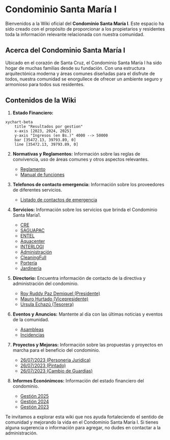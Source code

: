# Condominio Santa María I



Bienvenidos a la Wiki oficial del **Condominio Santa María I**. Este espacio ha sido creado con el propósito de proporcionar a los propietarios y residentes toda la información relevante relacionada con nuestra comunidad.


## Acerca del Condominio Santa María I

Ubicado en el corazón de Santa Cruz, el Condominio Santa María I ha sido hogar de muchas familias desde su fundación. Con una estructura arquitectónica moderna y áreas comunes diseñadas para el disfrute de todos, nuestra comunidad se enorgullece de ofrecer un ambiente seguro y armonioso para todos sus residentes.


## Contenidos de la Wiki

1. **Estado Financiero:**

```mermaid
xychart-beta
    title "Resultados por gestion"
    x-axis [2023, 2024, 2025]
    y-axis "Ingresos (en Bs.)" 4000 --> 50000
    bar [35472.13, 39793.89, 0]
    line [35472.13, 39793.89, 0]

```

2. **Normativas y Reglamentos:** Información sobre las reglas de convivencia, uso de áreas comunes y otros aspectos relevantes.
    - [Reglamento](https://github.com/Condominio-Santa-Maria/.github/wiki/Reglamento)
    - [Manual de funciones](https://github.com/Condominio-Santa-Maria/.github/wiki/ManualFunciones)


3. **Telefonos de contacto emergencia:** Información sobre los proveedores de diferentes servicios.
    - [Listado de contactos de emergencia](https://github.com/Condominio-Santa-Maria/.github/wiki/ContactosEmergencia)
     
4. **Servicios:** Información sobre los servicios que brinda el Condominio Santa María1. 
    - [CRE](https://github.com/Condominio-Santa-Maria/.github/wiki/CRE)
    - [SAGUAPAC](https://github.com/Condominio-Santa-Maria/.github/wiki/SAGUAPAC)
    - [ENTEL](https://github.com/Condominio-Santa-Maria/.github/wiki/ENTEL)
    - [Aquacenter](https://github.com/Condominio-Santa-Maria/.github/wiki/Aquacenter)
    - [INTERLOGI](https://github.com/Condominio-Santa-Maria/.github/wiki/INTERLOGI)
    - [Administración](https://github.com/Condominio-Santa-Maria/.github/wiki/Administracion)
    - [CleaningFull](https://github.com/Condominio-Santa-Maria/.github/wiki/CleaningFull)
    - [Portería](https://github.com/Condominio-Santa-Maria/.github/wiki/Portería)
    - [Jardinería](https://github.com/Condominio-Santa-Maria/.github/wiki/Jardinería)

5. **Directorio:** Encuentra información de contacto de la directiva y administración del condominio.
    - [Roy Ruddy Paz Demiquel (Presidente)](https://github.com/Condominio-Santa-Maria/.github/wiki/102)
    - [Mauro Hurtado (Vicepresidente)](https://github.com/Condominio-Santa-Maria/.github/wiki/Vicepresidente)
    - [Ursula Echazú (Tesorera)](https://github.com/Condominio-Santa-Maria/.github/wiki/Tesorero)

6. **Eventos y Anuncios:** Mantente al día con las últimas noticias y eventos de la comunidad.
    - [Asambleas](https://github.com/Condominio-Santa-Maria/.github/wiki/Asambleas)
    - [Incidencias](https://github.com/Condominio-Santa-Maria/.github/wiki/Incidencias)

7. **Proyectos y Mejoras:** Información sobre las propuestas y proyectos en marcha para el beneficio del condominio.
    - [26/07/2023 (Personeria Juridica)](https://github.com/Condominio-Santa-Maria/.github/wiki/PersoneriaJuridica)
    - [26/07/2023 (Pintado)](https://github.com/Condominio-Santa-Maria/.github/wiki/Pintado26072023)
    - [26/07/2023 (Cambio de Guardias)](https://github.com/Condominio-Santa-Maria/.github/wiki/CambioGuardias26072023)

8. **Informes Econónimcos:** Información del estado financiero del condominio.
    - [Gestión 2025](https://github.com/Condominio-Santa-Maria/.github/wiki/InformeEconómico2025)
    - [Gestión 2024](https://github.com/Condominio-Santa-Maria/.github/wiki/InformeEconómico2024)
    - [Gestión 2023](https://github.com/Condominio-Santa-Maria/.github/wiki/InformeEconómico2023)

Te invitamos a explorar esta wiki que nos ayuda fortaleciendo el sentido de comunidad y mejorando la vida en el Condominio Santa María I. Si tienes alguna sugerencia o información para agregar, no dudes en contactar a la administración.


